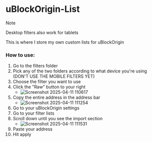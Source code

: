 # uBlockOrigin-List
> [!NOTE]
> Desktop filters also work for tablets

This is where I store my own custom lists for uBlockOrigin
### How to use:
1. Go to the filters folder
2. Pick any of the two folders according to what device you're using (DON'T USE THE MOBILE FILTERS YET)
3. Choose the filter you want to use
4. Click the "Raw" button to your right
   - ![Screenshot 2025-04-11 110617](https://github.com/user-attachments/assets/ffb78816-ab81-4530-bfa3-cdc26a9d9818)
5. Copy the entire address in the address bar
   - ![Screenshot 2025-04-11 111254](https://github.com/user-attachments/assets/57660810-70c5-4bf9-a9d4-f1c19b59ffb3)
6. Go to your uBlockOrigin settings
7. Go to your filter lists
8. Scroll down until you see the import section
   - ![Screenshot 2025-04-11 111531](https://github.com/user-attachments/assets/3f37ac34-3bda-488a-8252-f52593f5c8f1)
9. Paste your address
10. Hit apply

